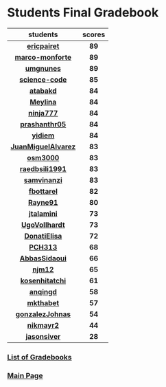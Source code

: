 # Students Final Gradebook

| students | scores |
| :---: | :---: |
| [**ericpairet**](https://github.com/ericpairet) | **89** |
| [**marco-monforte**](https://github.com/marco-monforte) | **89** |
| [**umgnunes**](https://github.com/umgnunes) | **89** |
| [**science-code**](https://github.com/science-code) | **85** |
| [**atabakd**](https://github.com/atabakd) | **84** |
| [**Meylina**](https://github.com/Meylina) | **84** |
| [**ninja777**](https://github.com/ninja777) | **84** |
| [**prashanthr05**](https://github.com/prashanthr05) | **84** |
| [**yidiem**](https://github.com/yidiem) | **84** |
| [**JuanMiguelAlvarez**](https://github.com/JuanMiguelAlvarez) | **83** |
| [**osm3000**](https://github.com/osm3000) | **83** |
| [**raedbsili1991**](https://github.com/raedbsili1991) | **83** |
| [**samvinanzi**](https://github.com/samvinanzi) | **83** |
| [**fbottarel**](https://github.com/fbottarel) | **82** |
| [**Rayne91**](https://github.com/Rayne91) | **80** |
| [**jtalamini**](https://github.com/jtalamini) | **73** |
| [**UgoVollhardt**](https://github.com/UgoVollhardt) | **73** |
| [**DonatiElisa**](https://github.com/DonatiElisa) | **72** |
| [**PCH313**](https://github.com/PCH313) | **68** |
| [**AbbasSidaoui**](https://github.com/AbbasSidaoui) | **66** |
| [**njm12**](https://github.com/njm12) | **65** |
| [**kosenhitatchi**](https://github.com/kosenhitatchi) | **61** |
| [**anqingd**](https://github.com/anqingd) | **58** |
| [**mkthabet**](https://github.com/mkthabet) | **57** |
| [**gonzalezJohnas**](https://github.com/gonzalezJohnas) | **54** |
| [**nikmayr2**](https://github.com/nikmayr2) | **44** |
| [**jasonsiver**](https://github.com/jasonsiver) | **28** |

### [List of Gradebooks](./gradebook.md)

### [Main Page](./README.md)
